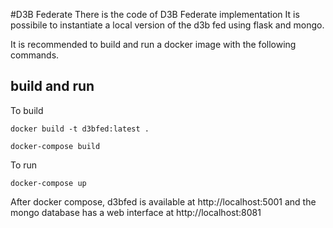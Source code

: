 #D3B Federate
There is the code of D3B Federate implementation
It is possibile to instantiate a local version of the d3b fed using flask and mongo.

It is recommended to build and run a docker image with the following commands.
## build and run
To build
```
docker build -t d3bfed:latest .

docker-compose build
```
To run
```
docker-compose up
```
After docker compose, d3bfed is available at http://localhost:5001 and the mongo database has a web interface at http://localhost:8081
